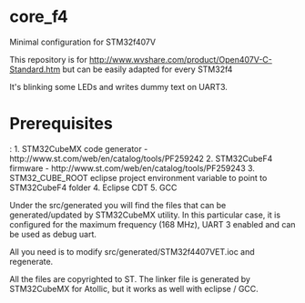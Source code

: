 # core_f4
Minimal configuration for STM32f407V

This repository is for http://www.wvshare.com/product/Open407V-C-Standard.htm
but can be easily adapted for every STM32f4

It's blinking some LEDs and writes dummy text on UART3.

<h1>Prerequisites</h1>:
1. STM32CubeMX code generator - http://www.st.com/web/en/catalog/tools/PF259242
2. STM32CubeF4 firmware - http://www.st.com/web/en/catalog/tools/PF259243
3. STM32_CUBE_ROOT eclipse project environment variable to point to STM32CubeF4 folder
4. Eclipse CDT
5. GCC

Under the src/generated you will find the files that can be generated/updated by STM32CubeMX utility.
In this particular case, it is configured for the maximum frequency (168 MHz), UART 3 enabled and can be used as debug uart.

All you need is to modify src/generated/STM32f4407VET.ioc and regenerate.

All the files are copyrighted to ST.
The linker file is generated by STM32CubeMX for Atollic, but it works as well with eclipse / GCC.